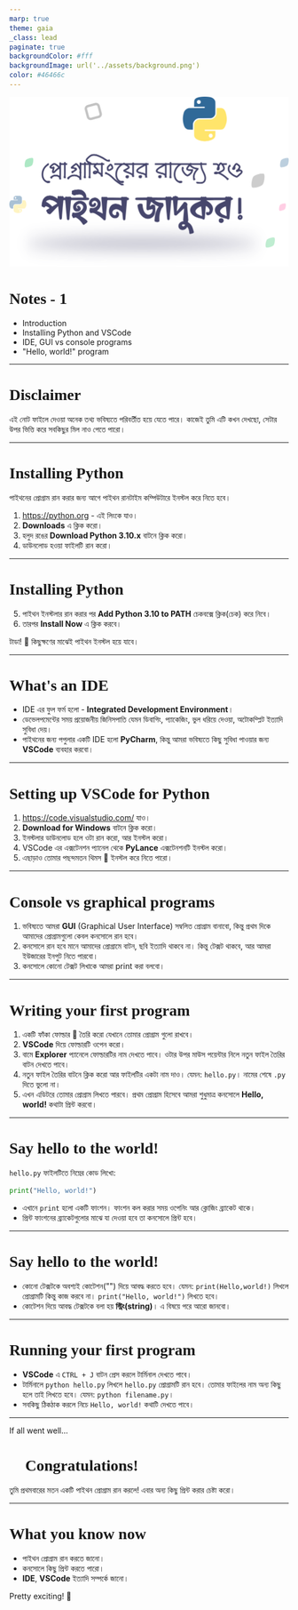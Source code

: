 ```yaml
---
marp: true
theme: gaia
_class: lead
paginate: true
backgroundColor: #fff
backgroundImage: url('../assets/background.png')
color: #46466c
---
```


<style>
  /* :root {
    --color-highlight: 
  } */
  section {
    font-family: 'Baloo Da 2', serif !important;
  }
  h1 {
    font-family: 'Trebuchet MS'
  }
</style>

![bg left:50% 90%](../assets/logo.png)

# Notes - 1
- Introduction
- Installing Python and VSCode
- IDE, GUI vs console programs
- "Hello, world!" program

---

<!-- _class: lead -->

# Disclaimer
এই নোট ফাইলে দেওয়া অনেক তথ্য ভবিষ্যতে পরিবর্তীত হয়ে যেতে পারে। কাজেই তুমি এটি কখন দেখছো, সেটার উপর ভিত্তি করে সবকিছুর মিল নাও পেতে পারো।

---

# Installing **Python** 🐍

পাইথনের প্রোগ্রাম রান করার জন্য আগে পাইথন রানটাইম কম্পিউটারে ইনস্টল করে নিতে হবে।

1. https://python.org - এই লিংকে যাও।
2. **Downloads** এ ক্লিক করো।
3. হলুদ রঙের **Download Python 3.10.x** বাটনে ক্লিক করো।
4. ডাউনলোড হওয়া ফাইলটি রান করো।


---

# Installing **Python** 🐍

5. পাইথন ইনস্টলার রান করার পর **Add Python 3.10 to PATH** চেকবক্সে ক্লিক(চেক) করে নিবে।
6. তারপর **Install Now** এ ক্লিক করবে।

টাডা! 🎇
কিছুক্ষণের মাঝেই পাইথন ইনস্টল হয়ে যাবে।

---

# What's an **IDE** 🤔

- IDE এর ফুল ফর্ম হলো - **Integrated Development Environment**।
- ডেভেলপমেন্টের সময় প্রয়োজনীয় জিনিসপাতি যেমন ডিবাগিং, প্যাকেজিং, ভুল ধরিয়ে দেওয়া, অটোকম্প্লিট ইত্যাদি সুবিধা দেয়।
- পাইথনের জন্য পপুলার একটি IDE হলো **PyCharm**, কিন্তু আমরা ভবিষ্যতে কিছু সুবিধা পাওয়ার জন্য **VSCode** ব্যবহার করবো।


---

# Setting up **VSCode** for Python

1. https://code.visualstudio.com/ যাও।
2. **Download for Windows** বাটনে ক্লিক করো।
3. ইনস্টলার ডাউনলোড হলে ওটা রান করো, আর ইনস্টল করো।
4. VSCode এর এক্সটেনশন প্যানেল থেকে **PyLance** এক্সটেনশনটি ইনস্টল করো।
5. এছাড়াও তোমার পছন্দমতন থিমস 🎨 ইনস্টল করে নিতে পারো।

---

# Console vs graphical programs

1. ভবিষ্যতে আমরা **GUI** (Graphical User Interface) সম্বলিত প্রোগ্রাম বানাবো, কিন্তু প্রথম দিকে আমাদের প্রোগ্রামগুলো কেবল কনসোলে রান হবে।
2. কনসোলে রান হবে মানে আমাদের প্রোগ্রামে বাটন, ছবি ইত্যাদি থাকবে না। কিন্তু টেক্সট থাকবে, আর আমরা ইউজারের ইনপুট নিতে পারবো।
3. কনসোলে কোনো টেক্সট লিখাকে আমরা print করা বলবো। 

---

# Writing your first program

1. একটি ফাঁকা ফোল্ডার 📂 তৈরি করো যেখানে তোমার প্রোগ্রাম গুলো রাখবে।
2. **VSCode** দিয়ে ফোল্ডারটি ওপেন করো।
3. বামে **Explorer** প্যানেলে ফোল্ডারটির নাম দেখতে পাবে। ওটার উপর মাউস পয়েন্টার নিলে নতুন ফাইল তৈরির বাটন দেখতে পাবে।
4. নতুন ফাইল তৈরির বাটনে ক্লিক করো আর ফাইলটির একটা নাম দাও। যেমন: `hello.py`। নামের শেষে `.py` দিতে ভুলো না।
5. এখন এডিটরে তোমার প্রোগ্রাম লিখতে পারবে। প্রথম প্রোগ্রাম হিসেবে আমরা শুধুমাত্র কনসোলে **Hello, world!** কথাটা প্রিন্ট করবো।

---

# Say hello to the world!

`hello.py` ফাইলটিতে নিম্নের কোড লিখো:

```python
print("Hello, world!")

```

- এখানে `print` হলো একটি ফাংশন। ফাংশন কল করার সময় ওপেনিং আর ক্লোজিং ব্র্যাকেট থাকে।
- প্রিন্ট ফাংশনের ব্র্যাকেটগুলোর মাঝে যা দেওয়া হবে তা কনসোলে প্রিন্ট হবে।

---

# Say hello to the world!

- কোনো টেক্সটকে অবশ্যই কোটেশন("") দিয়ে আবদ্ধ করতে হবে। যেমন: `print(Hello,world!)` লিখলে প্রোগ্রামটি কিন্তু কাজ করবে না। `print("Hello, world!")` লিখতে হবে।
- কোটেশন দিয়ে আবদ্ধ টেক্সটকে বলা হয় **স্ট্রিং(string)**। এ বিষয়ে পরে আরো জানবো।

---

# Running your first program

- **VSCode** এ `CTRL + J` বাটন প্রেস করলে টার্মিনাল দেখতে পাবে। 
- টার্মিনালে `python hello.py` লিখলে `hello.py` প্রোগ্রামটি রান হবে। তোমার ফাইলের নাম অন্য কিছু হলে তাই লিখতে হবে। যেমন: `python filename.py`।
- সবকিছু ঠিকঠাক করলে নিচে `Hello, world!` কথাটি দেখতে পাবে।
 
---

<!-- _class: lead -->

If all went well...
# 🎉 **Congratulations!** 🎉
তুমি প্রথমবারের মতন একটি পাইথন প্রোগ্রাম রান করলে!
এবার অন্য কিছু প্রিন্ট করার চেষ্টা করো।

---

# What you know now

- পাইথন প্রোগ্রাম রান করতে জানো।
- কনসোলে কিছু প্রিন্ট করতে পারো।
- **IDE**, **VSCode** ইত্যাদি সম্পর্কে জানো।

Pretty exciting! 🎊
